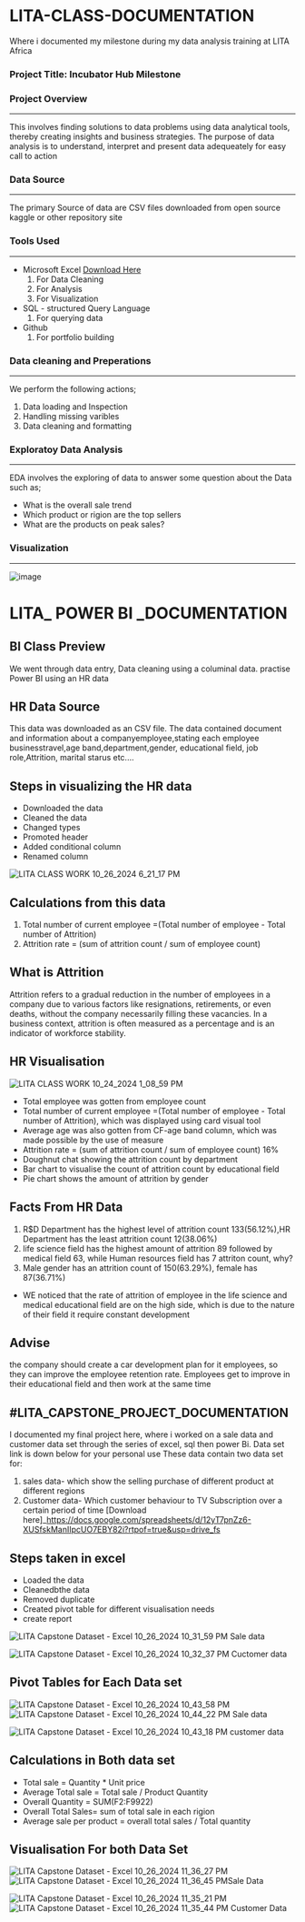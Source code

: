 # LITA-CLASS-DOCUMENTATION
Where i documented my milestone during my data analysis training at LITA Africa

### Project Title: Incubator Hub Milestone

### Project Overview
---
This involves finding solutions to data problems using data analytical tools, thereby creating insights and business strategies. The purpose of data analysis is to understand, interpret and present data adequeately for easy call to action

### Data Source
---
The primary Source of data are CSV files downloaded from open source kaggle  or other repository site

### Tools Used
---
- Microsoft Excel [Download Here](https://www.microsoft.com)
  1. For Data Cleaning
  2. For Analysis
  3. For Visualization
- SQL - structured Query Language
  1. For querying data
- Github
  1. For portfolio building

### Data cleaning and Preperations
---
We perform the following actions;
1. Data loading and Inspection
2. Handling missing varibles
3. Data cleaning and formatting

### Exploratoy Data Analysis
---
EDA involves the exploring of data to answer some question about the Data such as;
- What is the overall sale trend
-  Which product or rigion are the top sellers
- What are the products on peak sales?

### Visualization
---
![image](https://github.com/user-attachments/assets/71c485af-2b82-4bef-a9f7-451a566471c6)

# LITA_ POWER BI _DOCUMENTATION

BI Class Preview
---
We went through data entry, Data cleaning using a columinal data. practise Power BI using an HR data

HR Data Source
---
This data was  downloaded as an CSV file. The data contained document and information about a companyemployee,stating each employee businesstravel,age band,department,gender, educational field, job role,Attrition, marital starus etc....

Steps in visualizing the HR data
---
- Downloaded the data
- Cleaned the data
- Changed types
- Promoted header
- Added conditional column
- Renamed column

![LITA CLASS WORK 10_26_2024 6_21_17 PM](https://github.com/user-attachments/assets/2af358a4-659d-47ec-ac8e-743821afda6e)

Calculations from this data
---
1. Total number of current employee =(Total number of employee - Total number of Attrition)
2. Attrition rate = (sum of attrition  count / sum of employee count)

What is Attrition
---
Attrition refers to a gradual reduction in the number of employees in a company due to various factors like resignations, retirements, or even deaths, without the company necessarily filling these vacancies. In a business context, attrition is often measured as a percentage and is an indicator of workforce stability.

HR Visualisation
---
![LITA CLASS WORK 10_24_2024 1_08_59 PM](https://github.com/user-attachments/assets/ae6df4a6-4c85-4165-a349-7d27c0694d5a)

- Total employee was gotten from employee count
- Total number of current employee =(Total number of employee - Total number of Attrition), which was displayed using card visual tool
- Average age was also gotten from CF-age band column, which was made possible by the use of measure
-  Attrition rate = (sum of attrition  count / sum of employee count) 16%
-  Doughnut chat showing the attrition count by department
-  Bar chart to visualise the count of attrition count by educational field
-  Pie chart shows the amount of attrition by gender

Facts From HR Data
---
1. R$D  Department has the highest level of attrition count 133(56.12%),HR Department has the least attrition count 12(38.06%)
2. life science field has the highest amount of attrition 89 followed by medical field 63, while Human resources field has 7 attriton count, why?
3. Male gender has an attrition count of 150(63.29%), female has 87(36.71%)

- WE noticed that the rate of attrition of employee in the life science and medical educational field are on the high side, which is due to the nature of their field it require constant development

Advise
---
the company should create a car   development plan for it employees, so they can improve the employee retention rate. Employees get to improve in their educational field and then work at the same time


#LITA_CAPSTONE_PROJECT_DOCUMENTATION
---
I documented my final project here, where i worked on a sale data and customer data set through the series of excel, sql then power Bi. Data set link is down below for your personal use
These data contain two data set for:
1. sales data- which show the selling purchase of different product at different regions
2. Customer data- Which customer behaviour to TV Subscription over a certain period of time
[Download here]_https://docs.google.com/spreadsheets/d/12yT7pnZz6-XUSfskManIIpcUO7EBY82i?rtpof=true&usp=drive_fs

Steps taken in excel
---
- Loaded the data
- Cleanedbthe data
- Removed duplicate
- Created pivot table for different visualisation needs
- create report

![LITA Capstone Dataset - Excel 10_26_2024 10_31_59 PM](https://github.com/user-attachments/assets/168e4efe-3ecc-4027-8eeb-fca062caf501)
Sale data

![LITA Capstone Dataset - Excel 10_26_2024 10_32_37 PM](https://github.com/user-attachments/assets/c210242c-3a35-45a7-ba1e-95edd64535b9) Cuctomer data

Pivot Tables for Each Data set
---
![LITA Capstone Dataset - Excel 10_26_2024 10_43_58 PM](https://github.com/user-attachments/assets/409da653-6797-495c-8b21-184c39322a64) 
![LITA Capstone Dataset - Excel 10_26_2024 10_44_22 PM](https://github.com/user-attachments/assets/766d10ca-e540-41e5-b14d-c57337d67a74)
Sale data

![LITA Capstone Dataset - Excel 10_26_2024 10_43_18 PM](https://github.com/user-attachments/assets/06249ead-f94d-4dd2-a969-7bfe7f4478c2) customer data

Calculations in Both data set
---
- Total sale = Quantity * Unit price
- Average Total sale = Total sale / Product Quantity
- Overall Quantity = SUM(F2:F9922)
- Overall Total Sales= sum of total sale in each rigion
- Average sale per product = overall total sales / Total quantity

Visualisation For both Data Set
---
![LITA Capstone Dataset - Excel 10_26_2024 11_36_27 PM](https://github.com/user-attachments/assets/654fd176-0d7b-4e8a-b4f1-e79cd811fcbf)
![LITA Capstone Dataset - Excel 10_26_2024 11_36_45 PM](https://github.com/user-attachments/assets/7fdccd73-a381-49e6-ba92-e7963165e8c9)Sale Data

![LITA Capstone Dataset - Excel 10_26_2024 11_35_21 PM](https://github.com/user-attachments/assets/8dc87606-bc85-4fcc-bf3d-25587b617a34)
![LITA Capstone Dataset - Excel 10_26_2024 11_35_44 PM](https://github.com/user-attachments/assets/c48eac5f-c17c-4041-8dda-8ade390c37e6) Customer Data










